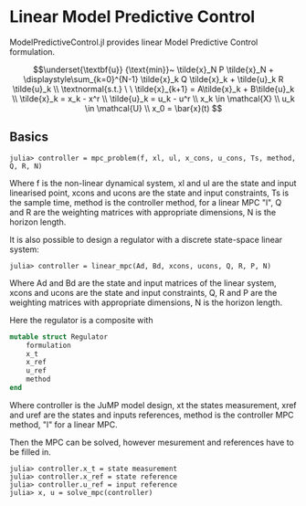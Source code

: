 # Linear Model Predictive Control

ModelPredictiveControl.jl provides linear Model Predictive Control formulation.
 
```math 
\underset{\textbf{u}} {\text{min}}~
\tilde{x}_N P \tilde{x}_N + \displaystyle\sum_{k=0}^{N-1} \tilde{x}_k Q \tilde{x}_k + \tilde{u}_k R \tilde{u}_k \\
\textnormal{s.t.} \ \  \tilde{x}_{k+1} =  A\tilde{x}_k + B\tilde{u}_k \\
\tilde{x}_k = x_k - x^r \\
\tilde{u}_k = u_k - u^r \\
x_k \in \mathcal{X} \\
u_k \in \mathcal{U} \\
x_0 = \bar{x}(t) 
```

## Basics

```jldoctest basics
julia> controller = mpc_problem(f, xl, ul, x_cons, u_cons, Ts, method, Q, R, N)

```
Where f is the non-linear dynamical system, xl and ul are the state and input linearised point, xcons and ucons are the state and input constraints, Ts is the sample time, method is the controller method, for a linear MPC "l", Q and R are the weighting matrices with appropriate dimensions, N is the horizon length.


It is also possible to design a regulator with a discrete state-space linear system:

```jldoctest basics
julia> controller = linear_mpc(Ad, Bd, xcons, ucons, Q, R, P, N)
```
Where Ad and Bd are the state and input matrices of the linear system, xcons and ucons are the state and input constraints, Q, R and P are the weighting matrices with appropriate dimensions, N is the horizon length.


Here the regulator is a composite with 

```julia
mutable struct Regulator
    formulation
    x_t
    x_ref
    u_ref
    method
end
```

Where controller is the JuMP model design, xt the states measurement, xref and uref are the states and inputs references, method is the controller MPC method, "l" for a linear MPC.

Then the MPC can be solved, however mesurement and references have to be filled in.

```jldoctest basics
julia> controller.x_t = state measurement
julia> controller.x_ref = state reference
julia> controller.u_ref = input reference
julia> x, u = solve_mpc(controller)
```

